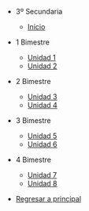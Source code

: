 - 3º Secundaria

  - [Inicio](3-secundaria/inicio)

- 1 Bimestre

  - [Unidad 1](3-secundaria/unidad-1.md)
  - [Unidad 2](3-secundaria/unidad-2.md)

- 2 Bimestre 

  - [Unidad 3](3-secundaria/unidad-3.md)
  - [Unidad 4](3-secundaria/unidad-4.md)

- 3 Bimestre

  - [Unidad 5](3-secundaria/unidad-5.md)
  - [Unidad 6](3-secundaria/unidad-6.md)

- 4 Bimestre

  - [Unidad 7](3-secundaria/unidad-7.md)
  - [Unidad 8](3-secundaria/unidad-8.md)

- [Regresar a principal](/)



